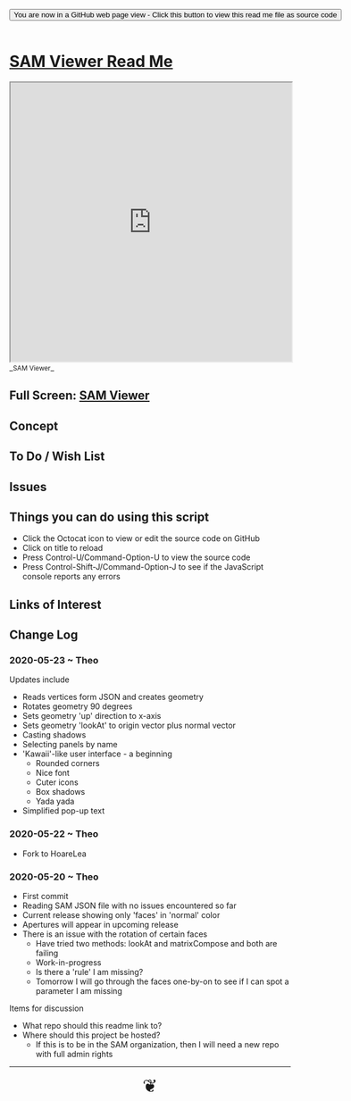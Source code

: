 <span style=display:none; >[You are now in a GitHub source code view - click this link to view Read Me file as a web page]( https://hoarelea.github.io/sam-viewer/#sam-viewer/README.md "View file as a web page." ) </span>

<div><input type=button class = "btn btn-secondary btn-sm" onclick=window.location.href="https://github.com/HoareLea/sam-viewer/tree/master/sam-viewer"
value="You are now in a GitHub web page view - Click this button to view this read me file as source code" ></div>

<br>

# [SAM Viewer Read Me]( #sam-viewer/README.md )


<iframe src=https://hoarelea.github.io/sam-viewer/sam-viewer/index.html width=100% height=500px >Iframes are not viewable in GitHub source code views</iframe>
_<small>SAM Viewer</small>_

## Full Screen: [SAM Viewer]( https://hoarelea.github.io/sam-viewer/sam-viewer/ )



## Concept




## To Do / Wish List


## Issues


## Things you can do using this script

* Click the Octocat icon to view or edit the source code on GitHub
* Click on title to reload
* Press Control-U/Command-Option-U to view the source code
* Press Control-Shift-J/Command-Option-J to see if the JavaScript console reports any errors


## Links of Interest


## Change Log

### 2020-05-23 ~ Theo

Updates include

* Reads vertices form JSON and creates geometry
* Rotates geometry 90 degrees
* Sets geometry 'up' direction to x-axis
* Sets geometry 'lookAt' to origin vector plus normal vector
* Casting shadows
* Selecting panels by name
* 'Kawaii'-like user interface - a beginning
    * Rounded corners
    * Nice font
    * Cuter icons
    * Box shadows
    * Yada yada
* Simplified pop-up text

### 2020-05-22 ~ Theo

* Fork to HoareLea

### 2020-05-20 ~ Theo


* First commit
* Reading SAM JSON file with no issues encountered so far 
* Current release showing only 'faces' in 'normal' color
* Apertures will appear in upcoming release
* There is an issue with the rotation of certain faces
    * Have tried two methods: lookAt and matrixCompose and both are failing
    * Work-in-progress
    * Is there a 'rule' I am missing?
    * Tomorrow I will go through the faces one-by-on to see if I can spot a parameter I am missing

Items for discussion

* What repo should this readme link to?
* Where should this project be hosted?
    * If this is to be in the SAM organization, then I will need a new repo with full admin rights


***

<center title="hello!" ><a href=javascript:window.scrollTo(0,0); style=font-size:2rem;text-decoration:none; > ❦ </a></center>

